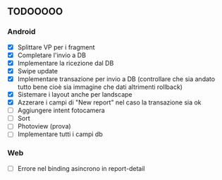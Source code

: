 ## TODOOOOO

### Android
- [x] Splittare VP per i fragment
- [x] Completare l'invio a DB
- [x] Implementare la ricezione dal DB
- [x] Swipe update
- [x] Implementare transazione per invio a DB (controllare che sia andato tutto bene cioè sia immagine che dati altrimenti rollback)
- [x] Sistemare i layout anche per landscape
- [x] Azzerare i campi di "New report" nel caso la transazione sia ok
- [ ] Aggiungere intent fotocamera
- [ ] Sort
- [ ] Photoview (prova)
- [ ] Implementare tutti i campi db

### Web
- [ ] Errore nel binding asincrono in report-detail
